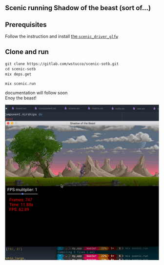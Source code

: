 ## Scenic running Shadow of the beast (sort of...)

## Prerequisites

Follow the instruction and install [the `scenic_driver_glfw`](https://github.com/boydm/scenic_new#install-prerequisites)

## Clone and run

`git clone https://gitlab.com/wstucco/scenic-sotb.git`  
`cd scenic-sotb`  
`mix deps.get`  
  
`mix scenic.run`

documentation will follow soon  
Enoy the beast!

![Shadow of the Beast](priv/static/screenshot.png "Shadow of the Beast")
